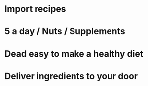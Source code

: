 # Import recipes
# 5 a day / Nuts / Supplements
# Dead easy to make a healthy diet
# Deliver ingredients to your door